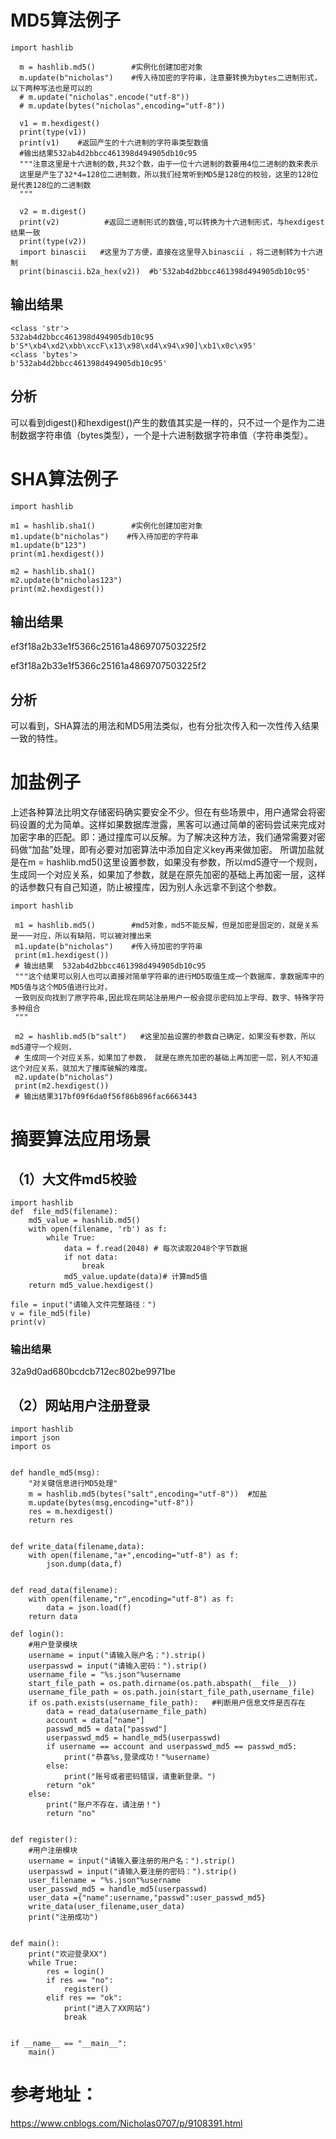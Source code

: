 # MD5算法例子
```
import hashlib
  ​
  m = hashlib.md5()        #实例化创建加密对象
  m.update(b"nicholas")    #传入待加密的字符串，注意要转换为bytes二进制形式，以下两种写法也是可以的
  # m.update("nicholas".encode("utf-8"))
  # m.update(bytes("nicholas",encoding="utf-8"))
  ​
  v1 = m.hexdigest()
  print(type(v1))
  print(v1)    #返回产生的十六进制的字符串类型数值
  #输出结果532ab4d2bbcc461398d494905db10c95
  """注意这里是十六进制的数,共32个数，由于一位十六进制的数要用4位二进制的数来表示
  这里是产生了32*4=128位二进制数，所以我们经常听到MD5是128位的校验，这里的128位是代表128位的二进制数
  """
  ​
  v2 = m.digest()
  print(v2)          #返回二进制形式的数值,可以转换为十六进制形式，与hexdigest结果一致
  print(type(v2))
  import binascii   #这里为了方便，直接在这里导入binascii ，将二进制转为十六进制
  print(binascii.b2a_hex(v2))  #b'532ab4d2bbcc461398d494905db10c95'
```
## 输出结果
```
<class 'str'>
532ab4d2bbcc461398d494905db10c95
b'S*\xb4\xd2\xbb\xccF\x13\x98\xd4\x94\x90]\xb1\x0c\x95'
<class 'bytes'>
b'532ab4d2bbcc461398d494905db10c95'
```
## 分析

可以看到digest()和hexdigest()产生的数值其实是一样的，只不过一个是作为二进制数据字符串值（bytes类型），一个是十六进制数据字符串值（字符串类型）。


# SHA算法例子

```
import hashlib
​
m1 = hashlib.sha1()        #实例化创建加密对象
m1.update(b"nicholas")    #传入待加密的字符串
m1.update(b"123")
print(m1.hexdigest())    
​
m2 = hashlib.sha1()
m2.update(b"nicholas123")
print(m2.hexdigest())   
```
## 输出结果
ef3f18a2b33e1f5366c25161a4869707503225f2

ef3f18a2b33e1f5366c25161a4869707503225f2
## 分析
可以看到，SHA算法的用法和MD5用法类似，也有分批次传入和一次性传入结果一致的特性。


# 加盐例子
上述各种算法比明文存储密码确实要安全不少。但在有些场景中，用户通常会将密码设置的尤为简单。这样如果数据库泄露，黑客可以通过简单的密码尝试来完成对加密字串的匹配。即：通过撞库可以反解。为了解决这种方法，我们通常需要对密码做“加盐”处理，即有必要对加密算法中添加自定义key再来做加密。
所谓加盐就是在m = hashlib.md5()这里设置参数，如果没有参数，所以md5遵守一个规则，生成同一个对应关系，如果加了参数，就是在原先加密的基础上再加密一层，这样的话参数只有自己知道，防止被撞库，因为别人永远拿不到这个参数。
```
import hashlib
 ​
 m1 = hashlib.md5()        #md5对象，md5不能反解，但是加密是固定的，就是关系是一一对应，所以有缺陷，可以被对撞出来
 m1.update(b"nicholas")    #传入待加密的字符串
 print(m1.hexdigest())
 # 输出结果  532ab4d2bbcc461398d494905db10c95
 """这个结果可以别人也可以直接对简单字符串的进行MD5取值生成一个数据库，拿数据库中的MD5值与这个MD5值进行比对，
 一致则反向找到了原字符串,因此现在网站注册用户一般会提示密码加上字母、数字、特殊字符多种组合
 """
 ​
 m2 = hashlib.md5(b"salt")   #这里加盐设置的参数自己确定，如果没有参数，所以md5遵守一个规则，
 # 生成同一个对应关系，如果加了参数， 就是在原先加密的基础上再加密一层，别人不知道这个对应关系，就加大了撞库破解的难度。
 m2.update(b"nicholas")
 print(m2.hexdigest())
 # 输出结果317bf09f6da0f56f86b896fac6663443

```

# 摘要算法应用场景
 
## （1）大文件md5校验
```
import hashlib
def  file_md5(filename):
    md5_value = hashlib.md5()
    with open(filename, 'rb') as f:
        while True:
            data = f.read(2048) # 每次读取2048个字节数据
            if not data:
                break
            md5_value.update(data)# 计算md5值
    return md5_value.hexdigest()
​
file = input("请输入文件完整路径：")
v = file_md5(file)
print(v)

```
### 输出结果
32a9d0ad680bcdcb712ec802be9971be

## （2）网站用户注册登录
```
import hashlib
import json
import os
​
​
def handle_md5(msg):
    "对关键信息进行MD5处理"
    m = hashlib.md5(bytes("salt",encoding="utf-8"))  #加盐
    m.update(bytes(msg,encoding="utf-8"))
    res = m.hexdigest()
    return res
​
​
def write_data(filename,data):
    with open(filename,"a+",encoding="utf-8") as f:
        json.dump(data,f)
​
​
def read_data(filename):
    with open(filename,"r",encoding="utf-8") as f:
        data = json.load(f)
    return data
​
def login():
    #用户登录模块
    username = input("请输入账户名：").strip()
    userpasswd = input("请输入密码：").strip()
    username_file = "%s.json"%username
    start_file_path = os.path.dirname(os.path.abspath(__file__))
    username_file_path = os.path.join(start_file_path,username_file)
    if os.path.exists(username_file_path):   #判断用户信息文件是否存在
        data = read_data(username_file_path)
        account = data["name"]
        passwd_md5 = data["passwd"]
        userpasswd_md5 = handle_md5(userpasswd)
        if username == account and userpasswd_md5 == passwd_md5:
            print("恭喜%s,登录成功！"%username)
        else:
            print("账号或者密码错误，请重新登录。")
        return "ok"
    else:
        print("账户不存在，请注册！")
        return "no"
​
​
def register():
    #用户注册模块
    username = input("请输入要注册的用户名：").strip()
    userpasswd = input("请输入要注册的密码：").strip()
    user_filename = "%s.json"%username
    user_passwd_md5 = handle_md5(userpasswd)
    user_data ={"name":username,"passwd":user_passwd_md5}
    write_data(user_filename,user_data)
    print("注册成功")
​
​
def main():
    print("欢迎登录XX")
    while True:
        res = login()
        if res == "no":
            register()
        elif res == "ok":
            print("进入了XX网站")
            break
​
​
if __name__ == "__main__":
    main()
   ```
   


# 参考地址：
https://www.cnblogs.com/Nicholas0707/p/9108391.html
